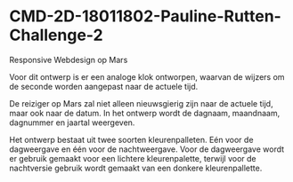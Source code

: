 # CMD-2D-18011802-Pauline-Rutten-Challenge-2
 Responsive Webdesign op Mars

Voor dit ontwerp is er een analoge klok ontworpen, waarvan de wijzers om de seconde worden aangepast naar de actuele tijd. 

De reiziger op Mars zal niet alleen nieuwsgierig zijn naar de actuele tijd, maar ook naar de datum. In het ontwerp wordt de dagnaam, maandnaam, dagnummer en jaartal weergeven. 

Het ontwerp bestaat uit twee soorten kleurenpalleten. Eén voor de dagweergave en één voor de nachtweergave. 
Voor de dagweergave wordt er gebruik gemaakt voor een lichtere kleurenpalette, terwijl voor de nachtversie gebruik wordt gemaakt van een donkere kleurenpallette. 